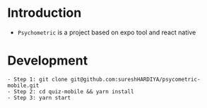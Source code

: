 # Introduction

- `Psychometric` is a project based on expo tool and react native

# Development


```
- Step 1: git clone git@github.com:sureshHARDIYA/psycometric-mobile.git
- Step 2: cd quiz-mobile && yarn install
- Step 3: yarn start
```
